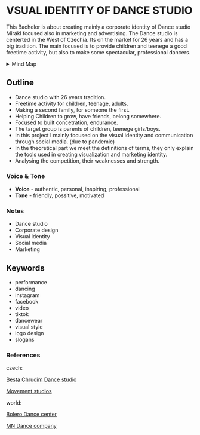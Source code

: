 
# VSUAL IDENTITY OF DANCE STUDIO #

This Bachelor is about creating mainly a corporate identity of Dance studio Mirákl focused also in marketing and advertising. The Dance studio is centerted in the West of Czechia. Its on the market for 26 years and has a big tradition. The main focused is to provide children and teenege a good freetime activity, but also to make some spectacular, professional dancers.  

<details>
  <summary>Mind Map</summary>

![Mind Map](mind_map_MIRAKL.png)
</details>

## Outline
- Dance studio with 26 years tradition.
- Freetime activity for children, teenage, adults.
- Making a second family, for someone the first. 
- Helping Children to grow, have friends, belong somewhere.
- Focused to built concetration, endurance.
- The target group is parents of children, teenege girls/boys. 
- In this project I mainly focused on the visual identity and communication through social media. (due to pandemic)
- In the theoretical part we meet the definitions of terms, they only explain the tools used in creating visualization and marketing identity.
- Analysing the competition, their weaknesses and strength.

### Voice & Tone
- **Voice** - authentic, personal, inspiring, professional  
- **Tone** - friendly, possitive, motivated  

### Notes
* Dance studio
* Corporate design
* Visual identity
* Social media
* Marketing

## Keywords
* performance
* dancing
* instagram
* facebook
* video
* tiktok
* dancewear
* visual style
* logo design
* slogans

### References
czech:

[Besta Chrudim Dance studio](https://www.besta-chrudim.cz)

[Movement studios](https://unitedmovement.cz)

world:

[Bolero Dance center](https://bolero.si/en/)

[MN Dance company](https://www.mndancecompany.com)
